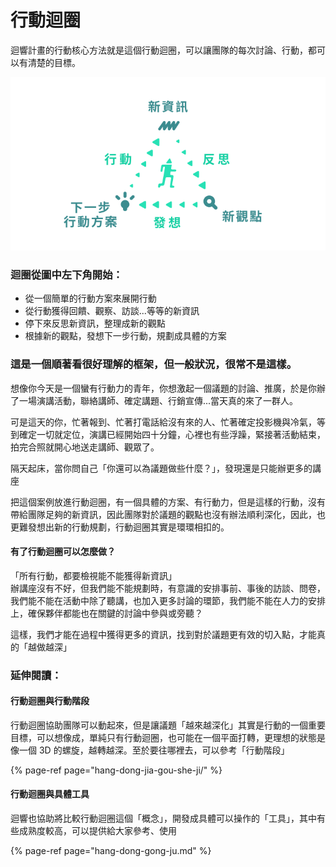 # 行動迴圈

迴響計畫的行動核心方法就是這個行動迴圈，可以讓團隊的每次討論、行動，都可以有清楚的目標。 

![&#x884C;&#x52D5;&#x8FF4;&#x5708;&#x662F;&#x8FF4;&#x97FF;&#x6700;&#x57FA;&#x672C;&#x7684;&#x884C;&#x52D5;&#x6846;&#x67B6;](../../.gitbook/assets/action-loop-ee2b8cd4319f1a27b70825081ded77d9.svg)



### 迴圈從圖中左下角開始：

* 從一個簡單的行動方案來展開行動
* 從行動獲得回饋、觀察、訪談...等等的新資訊
* 停下來反思新資訊，整理成新的觀點
* 根據新的觀點，發想下一步行動，規劃成具體的方案 

### **這是一個順著看很好理解的框架，但一般狀況，很常不是這樣。**

想像你今天是一個蠻有行動力的青年，你想激起一個議題的討論、推廣，於是你辦了一場演講活動，聯絡講師、確定講題、行銷宣傳...當天真的來了一群人。

可是這天的你，忙著報到、忙著打電話給沒有來的人、忙著確定投影機與冷氣，等到確定一切就定位，演講已經開始四十分鐘，心裡也有些浮躁，緊接著活動結束，拍完合照就開心地送走講師、觀眾了。

隔天起床，當你問自己「你還可以為議題做些什麼？」，發現還是只能辦更多的講座

把這個案例放進行動迴圈，有一個具體的方案、有行動力，但是這樣的行動，沒有帶給團隊足夠的新資訊，因此團隊對於議題的觀點也沒有辦法順利深化，因此，也更難發想出新的行動規劃，行動迴圈其實是環環相扣的。

#### **有了行動迴圈可以怎麼做？**

「所有行動，都要檢視能不能獲得新資訊」  
辦講座沒有不好，但我們能不能規劃時，有意識的安排事前、事後的訪談、問卷，我們能不能在活動中除了聽講，也加入更多討論的環節，我們能不能在人力的安排上，確保夥伴都能也在關鍵的討論中參與或旁聽？

這樣，我們才能在過程中獲得更多的資訊，找到對於議題更有效的切入點，才能真的「越做越深」

### 延伸閱讀：

#### 行動迴圈與行動階段

行動迴圈協助團隊可以動起來，但是讓議題「越來越深化」其實是行動的一個重要目標，可以想像成，單純只有行動迴圈，也可能在一個平面打轉，更理想的狀態是像一個 3D 的螺旋，越轉越深。至於要往哪裡去，可以參考「行動階段」

{% page-ref page="hang-dong-jia-gou-she-ji/" %}

#### 

#### 行動迴圈與具體工具

迴響也協助將比較行動迴圈這個「概念」，開發成具體可以操作的「工具」，其中有些成熟度較高，可以提供給大家參考、使用

{% page-ref page="hang-dong-gong-ju.md" %}







